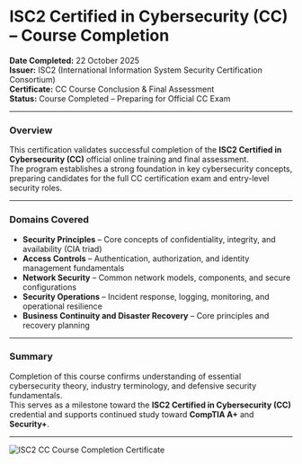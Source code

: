 # ISC2 Certified in Cybersecurity (CC) – Course Completion

**Date Completed:** 22 October 2025  
**Issuer:** ISC2 (International Information System Security Certification Consortium)  
**Certificate:** CC Course Conclusion & Final Assessment  
**Status:** Course Completed – Preparing for Official CC Exam  

---

### Overview

This certification validates successful completion of the **ISC2 Certified in Cybersecurity (CC)** official online training and final assessment.  
The program establishes a strong foundation in key cybersecurity concepts, preparing candidates for the full CC certification exam and entry-level security roles.

---

### Domains Covered

- **Security Principles** – Core concepts of confidentiality, integrity, and availability (CIA triad)  
- **Access Controls** – Authentication, authorization, and identity management fundamentals  
- **Network Security** – Common network models, components, and secure configurations  
- **Security Operations** – Incident response, logging, monitoring, and operational resilience  
- **Business Continuity and Disaster Recovery** – Core principles and recovery planning  

---

### Summary

Completion of this course confirms understanding of essential cybersecurity theory, industry terminology, and defensive security fundamentals.  
This serves as a milestone toward the **ISC2 Certified in Cybersecurity (CC)** credential and supports continued study toward **CompTIA A+** and **Security+**.

---

![ISC2 CC Course Completion Certificate](./images/cc-completion-cert.png)
